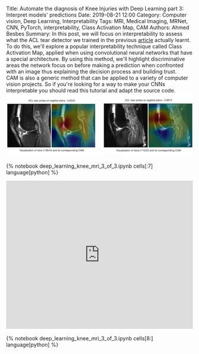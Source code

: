 Title: Automate the diagnosis of Knee Injuries with Deep Learning part 3: Interpret models' predictions
Date: 2019-08-21 12:00
Category: Computer vision, Deep Learning, Interpretability
Tags: MRI, Medical Imaging, MRNet, CNN, PyTorch, interpretability, Class Activation Map, CAM
Authors: Ahmed Besbes
Summary: In this post, we will focus on interpretability to assess what the ACL tear detector we trained in the previous <a href="https://ahmedbesbes.com/automate-the-diagnosis-of-knee-injuries-with-deep-learning-part-2-building-an-acl-tear-classifier.html">article</a> actually learnt.<br> To do this, we'll explore a popular interpretability technique called Class Activation Map, applied when using convolutional neural networks that have a special architecture. By using this method, we'll highlight discriminative areas the network focus on before making a prediction when confronted with an image thus explaining the decision process and building trust.<br> CAM is also a generic method that can be applied to a variety of computer vision projects. So if you're looking for a way to make your CNNs interpretable you should read this tutorial and adapt the source code. <a href="https://ahmedbesbes.com/automate-the-diagnosis-of-knee-injuries-with-deep-learning-part-3-interpret-models-predictions.html"><img src="./images/article_8/cams_sagittal.png"></a>

{% notebook deep_learning_knee_mri_3_of_3.ipynb cells[:7] language[python] %}

<iframe width="100%" height="400" src="https://www.youtube.com/embed/4eyUReyIPXg" frameborder="0" allow="accelerometer; autoplay; encrypted-media; gyroscope; picture-in-picture" allowfullscreen></iframe>

{% notebook deep_learning_knee_mri_3_of_3.ipynb cells[8:] language[python] %}